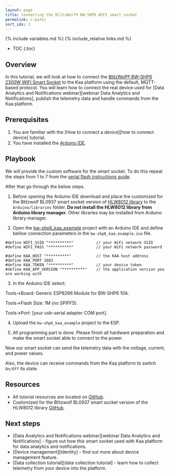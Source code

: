 ```yaml
---
layout: page
title: Connecting the BlitzWolf® BW-SHP6 WIFI smart socket
permalink: /:path/
sort_idx: 2
---
```


{% include variables.md %}
{% include_relative links.md %}

* TOC
{:toc}

 
## Overview

In this tutorial, we will look at how to connect the [BlitzWolf® BW-SHP6 2300W WIFI Smart Socket][blitzwolf-smart-socket] to the Kaa platform using the default, MQTT-based protocol.
You will learn how to connect the real device used for [Data Analytics and Notifications webinar][webinar Data Analytics and Notifications], publish the telemetry data and handle commands from the Kaa platform.


## Prerequisites

1. You are familiar with the [How to connect a device][how to connect device] tutorial.
2. You have installed the [Arduino IDE][arduino-ide].


## Playbook

We will provide the custom software for the smart socket.
To do this repeat the steps from 1 to 7 from the [serial flash instructions guide](https://tasmota.github.io/docs/devices/BlitzWolf-SHP6/).

After that go through the below steps.

1. Before opening the Arduino IDE download and place the customized for the Blitzwolf BL0937 smart socket version of [HLW8012 library][HLW8012-library-url] to the `Arduino/libraries` folder. 
**Do not install the HLW8012 library from Arduino library manager.**
Other libraries may be installed from Arduino library manager. 

2. Open the [bw-shp6_kaa_example][code-url] project with an Arduino IDE and define bellow connection parameters in the `bw-shp6_kaa_example.ino` file.

```
#define WIFI_SSID "**********"          // your WiFi network SSID
#define WIFI_PASS "**********"          // your WiFi network password

#define KAA_HOST "**********"           // the KAA host address
#define KAA_PORT 1883
#define KAA_TOKEN "**********"          // your device token
#define KAA_APP_VERSION "**********"    // the application version you are working with
```

3. In the Arduino IDE select:

Tools->Board: Generic ESP8266 Module for BW-SHP6 10A.

Tools->Flash Size: 1M (no SPIFFS).  

Tools->Port: [your usb-serial adapter COM port].  

4. Upload the `bw-shp6_kaa_example` project to the ESP.

5. All programming part is done. Please finish all hardware preparation and make the smart socket able to connect to the power.   

Now our smart socket can send the telemetry data with the voltage, current, and power values.

Also, the device can receive commands from the Kaa platform to switch `On/Off` its state.


## Resources

* All tutorial resources are located on [GitHub][code-url].
* Customized for the Blitzwolf BL0937 smart socket version of the HLW8012 library [GitHub][HLW8012-library-url].

## Next steps

- [Data Analytics and Notifications webinar][webinar Data Analytics and Notifications] - figure out how this smart socket used with Kaa platform for data analytics and notifications.
- [Device management][identity] - find out more about device management feature.
- [Data collection tutorial][data collection tutorial] - learn how to collect telemetry from your device into the platform.


[HLW8012-library-url]:      https://github.com/kaaproject/hlw8012
[code-url]:                 https://github.com/kaaproject/kaa/tree/master/doc/Tutorials/connect-blitzwolf-smart-socket/attach/code
[arduino-ide]:              https://www.arduino.cc/en/Main/Software
[blitzwolf-smart-socket]:   https://www.blitzwolf.com/BlitzWolf-BW-SHP6-2300W-WIFI-Smart-Socket-EU-Plug-Works-with-Alexa-Remote-Control-Time-Switch-Electricity-Monitoring-p-300.html
